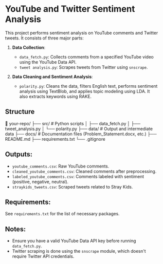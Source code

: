 # YouTube and Twitter Sentiment Analysis

This project performs sentiment analysis on YouTube comments and Twitter tweets. It consists of three major parts:

1. **Data Collection**: 
   - `data_fetch.py`: Collects comments from a specified YouTube video using the YouTube Data API.
   - `tweet analysis.py`: Scrapes tweets from Twitter using `snscrape`.

2. **Data Cleaning and Sentiment Analysis**:
   - `polarity.py`: Cleans the data, filters English text, performs sentiment analysis using TextBlob, and applies topic modeling using LDA. It also extracts keywords using RAKE.


## Structure

📁 your-repo/
├── src/                       # Python scripts
│   ├── data_fetch.py
│   ├── tweet_analysis.py
│   └── polarity.py
├── data/                      # Output and intermediate data
├── docs/                      # Documentation files (Problem_Statement.docx, etc.)
├── README.md
├── requirements.txt
└── .gitignore


## Outputs:
- `youtube_comments.csv`: Raw YouTube comments.
- `cleaned_youtube_comments.csv`: Cleaned comments after preprocessing.
- `labeled_youtube_comments.csv`: Comments labeled with sentiment (positive, negative, neutral).
- `straykids_tweets.csv`: Scraped tweets related to Stray Kids.

## Requirements:
See `requirements.txt` for the list of necessary packages.

## Notes:
- Ensure you have a valid YouTube Data API key before running `data_fetch.py`.
- Twitter scraping is done using the `snscrape` module, which doesn't require Twitter API credentials.

